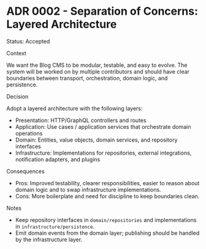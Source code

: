 # ADR 0002 - Separation of Concerns: Layered Architecture

Status: Accepted

Context

We want the Blog CMS to be modular, testable, and easy to evolve. The system will be worked on by multiple contributors and should have clear boundaries between transport, orchestration, domain logic, and persistence.

Decision

Adopt a layered architecture with the following layers:

- Presentation: HTTP/GraphQL controllers and routes
- Application: Use cases / application services that orchestrate domain operations
- Domain: Entities, value objects, domain services, and repository interfaces
- Infrastructure: Implementations for repositories, external integrations, notification adapters, and plugins

Consequences

- Pros: Improved testability, clearer responsibilities, easier to reason about domain logic and to swap infrastructure implementations.
- Cons: More boilerplate and need for discipline to keep boundaries clean.

Notes

- Keep repository interfaces in `domain/repositories` and implementations in `infrastructure/persistence`.
- Emit domain events from the domain layer; publishing should be handled by the infrastructure layer.
